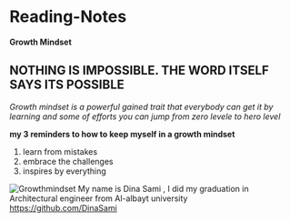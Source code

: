 # Reading-Notes
**Growth Mindset**
## NOTHING IS IMPOSSIBLE. THE WORD ITSELF SAYS ITS POSSIBLE
*Growth mindset is a powerful gained trait that everybody can get it by learning and some of efforts you can jump from zero levele to hero level*

**my 3  reminders to  how to keep myself in a growth mindset** 
1. learn from mistakes
2. embrace the challenges
3. inspires by everything

![Growthmindset](https://miro.medium.com/max/1200/1*TtlqcGNhwGaF0mOfsQJrOg.jpeg)
My name is Dina Sami , I did my graduation in Architectural engineer from Al-albayt university
https://github.com/DinaSami
